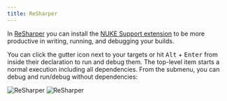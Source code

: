 ```yaml
---
title: ReSharper
---
```


In [ReSharper](https://www.jetbrains.com/resharper) you can install the [NUKE Support extension](https://plugins.jetbrains.com/plugin/11804-nuke-support) to be more productive in writing, running, and debugging your builds.

You can click the gutter icon next to your targets or hit <kbd>Alt</kbd>&nbsp;+&nbsp;<kbd>Enter</kbd> from inside their declaration to run and debug them. The top-level item starts a normal execution including all dependencies. From the submenu, you can debug and run/debug without dependencies:

![ReSharper](/img/docs/resharper-light.png#gh-light-mode-only)
![ReSharper](/img/docs/resharper-dark.png#gh-dark-mode-only)
